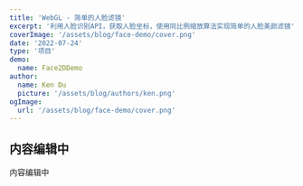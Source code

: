 ```yaml
---
title: 'WebGL - 简单的人脸滤镜'
excerpt: '利用人脸识别API，获取人脸坐标，使用同比例缩放算法实现简单的人脸美颜滤镜'
coverImage: '/assets/blog/face-demo/cover.png'
date: '2022-07-24'
type: '项目'
demo:
  name: Face2DDemo
author:
  name: Ken Du
  picture: '/assets/blog/authors/ken.png'
ogImage:
  url: '/assets/blog/face-demo/cover.png'
---
```




## 内容编辑中

内容编辑中